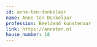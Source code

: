 ```yaml
---
id: anne-ten-donkelaar
name: Anne ten Donkelaar
profession: Beeldend kunstenaar
link: https://anneten.nl
house_number: 18
---
```

